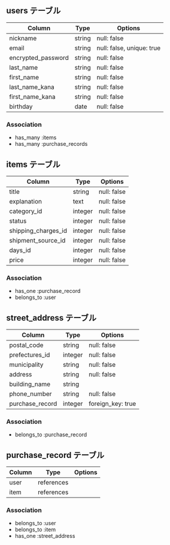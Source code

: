 ## users テーブル

|Column                   |Type   |Options                  |
|-------------------------|-------|-------------------------|
|nickname                 |string |null: false              |
|email                    |string |null: false, unique: true|
|encrypted_password       |string |null: false              |
|last_name                |string |null: false              |
|first_name               |string |null: false              |
|last_name_kana           |string |null: false              |
|first_name_kana          |string |null: false              |
|birthday                 |date   |null: false              |


### Association
- has_many :items
- has_many :purchase_records

## items テーブル

|Column             |Type   |Options    |
|-------------------|-------|-----------|
|title              |string |null: false|
|explanation        |text   |null: false|
|category_id        |integer|null: false|
|status             |integer|null: false|
|shipping_charges_id|integer|null: false|
|shipment_source_id |integer|null: false|
|days_id            |integer|null: false|
|price              |integer|null: false|


### Association
- has_one    :purchase_record
- belongs_to :user

## street_address テーブル

|Column         |Type   |Options          |
|---------------|-------|-----------------|
|postal_code    |string |null: false      |
|prefectures_id |integer|null: false      |
|municipality   |string |null: false      |
|address        |string |null: false      |
|building_name  |string |                 |
|phone_number   |string |null: false      |
|purchase_record|integer|foreign_key: true|


### Association
- belongs_to :purchase_record


## purchase_record テーブル

|Column |Type      |Options|
|-------|----------|-------|
|user   |references|       |
|item   |references|       |


### Association
- belongs_to :user
- belongs_to :item
- has_one :street_address